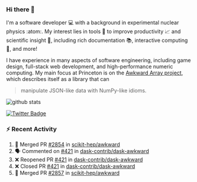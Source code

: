 ### Hi there 👋 

I'm a software developer 💻 with a background in experimental nuclear physics :atom:. My interest lies in tools :wrench: to improve productivity :chart_with_upwards_trend: and scientific insight :telescope:, including rich documentation 📚, interactive computing 🧮, and more! 

I have experience in many aspects of software engineering, including game design, full-stack web development, and high-performance numeric computing. My main focus at Princeton is on the [Awkward Array project](awkward-array.org/), which describes itself as a library that can 
> manipulate JSON-like data with NumPy-like idioms.

![github stats](https://github-readme-stats.vercel.app/api?username=agoose77&show_icons=true&hide_rank=true&hide_title=true&bg_color=30,e76445,904e95&text_color=efe3ec&icon_color=efe3ec)
<!--
**agoose77/agoose77** is a ✨ _special_ ✨ repository because its `README.md` (this file) appears on your GitHub profile.

Here are some ideas to get you started:

- 🔭 I’m currently working on ...
- 🌱 I’m currently learning ...
- 👯 I’m looking to collaborate on ...
- 🤔 I’m looking for help with ...
- 💬 Ask me about ...
- 📫 How to reach me: ...
- 😄 Pronouns: ...
- ⚡ Fun fact: ...
-->

[![Twitter Badge](https://img.shields.io/twitter/follow/agoose77?style=flat-square&logo=Twitter&logoColor=white&color=cornflowerblue)](https://twitter.com/agoose77)

### :zap: Recent Activity

<!--START_SECTION:activity-->
1. 🎉 Merged PR [#2854](https://github.com/scikit-hep/awkward/pull/2854) in [scikit-hep/awkward](https://github.com/scikit-hep/awkward)
2. 🗣 Commented on [#421](https://github.com/dask-contrib/dask-awkward/pull/421#issuecomment-1833490978) in [dask-contrib/dask-awkward](https://github.com/dask-contrib/dask-awkward)
3. ❌ Reopened PR [#421](https://github.com/dask-contrib/dask-awkward/pull/421) in [dask-contrib/dask-awkward](https://github.com/dask-contrib/dask-awkward)
4. ❌ Closed PR [#421](https://github.com/dask-contrib/dask-awkward/pull/421) in [dask-contrib/dask-awkward](https://github.com/dask-contrib/dask-awkward)
5. 🎉 Merged PR [#2857](https://github.com/scikit-hep/awkward/pull/2857) in [scikit-hep/awkward](https://github.com/scikit-hep/awkward)
<!--END_SECTION:activity-->
